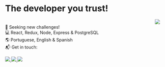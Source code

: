 # The developer you trust!

<img align='right' src="https://github-readme-stats.vercel.app/api?username=JoakimTeixeira&show_icons=true"/>

<br />
<div>
  🚀 Seeking new challenges!
</div>
<div>
  💻 React, Redux, Node, Express & PostgreSQL
</div>
<div>
  🌎 Portuguese, English & Spanish
</div>
<div>
  📬 Get in touch: 
</div>
<br />
<div>
  <a href="https://www.linkedin.com/in/joakimteixeira/?locale=en_US" target="_blank" alt="Linkedin">
    <img src="https://img.shields.io/badge/-LinkedIn-blue?style=flat-square&logo=Linkedin&logoColor=white&link=https://www.linkedin.com/in/joakimteixeira/?locale=en_US"/>
  </a>
    
  <a href="https://twitter.com/JoakimTeixeira" target="_blank" alt="Twitter">
    <img src="https://img.shields.io/badge/-Twitter-1DA1F2?style=flat-square&logo=twitter&logoColor=white&link=https://twitter.com/JoakimTeixeira"/>
  </a>
    
  <a href="mailto:setokim1@hotmail.com" target="_blank" alt="Gmail">
    <img src="https://img.shields.io/badge/-Outlook-0078D4?style=flat-square&logo=microsoft-outlook&logoColor=white&link=mailto:setokim1@hotmail.com"/>
  </a>  
</div>

